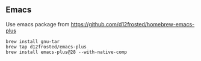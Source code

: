 ## Emacs
Use emacs package from https://github.com/d12frosted/homebrew-emacs-plus
```
brew install gnu-tar
brew tap d12frosted/emacs-plus
brew install emacs-plus@28 --with-native-comp
```
